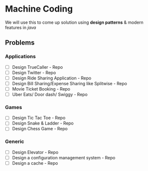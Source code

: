 # Machine Coding

We will use this to come up solution using **design patterns** & modern features in *java*

## Problems

### Applications

- [ ] Design TrueCaller - Repo
- [ ] Design Twitter - Repo
- [ ] Design Ride Sharing Application - Repo
- [ ] Design Bill Sharing/Expense Sharing like Splitwise - Repo
- [ ] Movie Ticket Booking - Repo
- [ ] Uber Eats/ Door dash/ Swiggy - Repo

### Games

- [ ] Design Tic Tac Toe - Repo
- [ ] Design Snake & Ladder - Repo
- [ ] Design Chess Game - Repo

### Generic

- [ ] Design Elevator - Repo
- [ ] Design a configuration management system - Repo
- [ ] Design a cache - Repo
